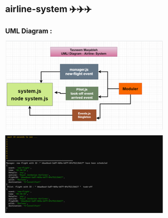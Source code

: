 # airline-system ✈️✈️✈️

## UML Diagram :
![uml](./uml-diagram-airline-system.png)





![result](./airline-system.png)
